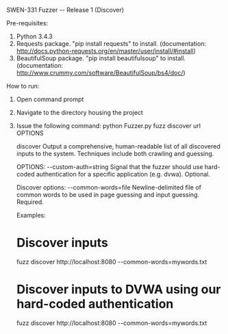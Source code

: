 SWEN-331 Fuzzer -- Release 1 (Discover)

Pre-requisites:
1) Python 3.4.3 
2) Requests package. "pip install requests" to install. (documentation: http://docs.python-requests.org/en/master/user/install/#install)
3) BeautifulSoup package. "pip install beautifulsoup" to install. (documentation: http://www.crummy.com/software/BeautifulSoup/bs4/doc/)

How to run:
1) Open command prompt
2) Navigate to the directory housing the project
3) Issue the following command: python Fuzzer.py fuzz discover url OPTIONS

	discover  Output a comprehensive, human-readable list of all discovered inputs to the system. Techniques include both crawling and guessing.
	
	OPTIONS:
	  --custom-auth=string     Signal that the fuzzer should use hard-coded authentication for a specific application (e.g. dvwa). Optional.
	
	  Discover options:
	    --common-words=file    Newline-delimited file of common words to be used in page guessing and input guessing. Required.
	
	Examples:
	  # Discover inputs
	  fuzz discover http://localhost:8080 --common-words=mywords.txt
	
	  # Discover inputs to DVWA using our hard-coded authentication
	  fuzz discover http://localhost:8080 --common-words=mywords.txt
